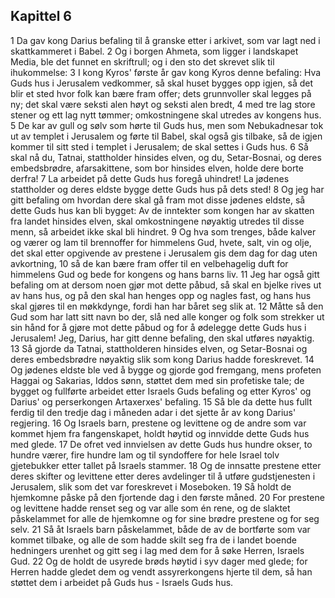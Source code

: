 ## Kapittel 6

1 Da gav kong Darius befaling til å granske etter i arkivet, som var lagt ned i skattkammeret i Babel.
2 Og i borgen Ahmeta, som ligger i landskapet Media, ble det funnet en skriftrull; og i den sto det skrevet slik til ihukommelse:
3 I kong Kyros' første år gav kong Kyros denne befaling: Hva Guds hus i Jerusalem vedkommer, så skal huset bygges opp igjen, så det blir et sted hvor folk kan bære fram offer; dets grunnvoller skal legges på ny; det skal være seksti alen høyt og seksti alen bredt,
4 med tre lag store stener og ett lag nytt tømmer; omkostningene skal utredes av kongens hus.
5 De kar av gull og sølv som hørte til Guds hus, men som Nebukadnesar tok ut av templet i Jerusalem og førte til Babel, skal også gis tilbake, så de igjen kommer til sitt sted i templet i Jerusalem; de skal settes i Guds hus.
6 Så skal nå du, Tatnai, stattholder hinsides elven, og du, Setar-Bosnai, og deres embedsbrødre, afarsakittene, som bor hinsides elven, holde dere borte derfra!
7 La arbeidet på dette Guds hus foregå uhindret! La jødenes stattholder og deres eldste bygge dette Guds hus på dets sted!
8 Og jeg har gitt befaling om hvordan dere skal gå fram mot disse jødenes eldste, så dette Guds hus kan bli bygget: Av de inntekter som kongen har av skatten fra landet hinsides elven, skal omkostningene nøyaktig utredes til disse menn, så arbeidet ikke skal bli hindret.
9 Og hva som trenges, både kalver og værer og lam til brennoffer for himmelens Gud, hvete, salt, vin og olje, det skal etter opgivende av prestene i Jerusalem gis dem dag for dag uten avkortning,
10 så de kan bære fram offer til en velbehagelig duft for himmelens Gud og bede for kongens og hans barns liv.
11 Jeg har også gitt befaling om at dersom noen gjør mot dette påbud, så skal en bjelke rives ut av hans hus, og på den skal han henges opp og nagles fast, og hans hus skal gjøres til en møkkdynge, fordi han har båret seg slik at.
12 Måtte så den Gud som har latt sitt navn bo der, slå ned alle konger og folk som strekker ut sin hånd for å gjøre mot dette påbud og for å ødelegge dette Guds hus i Jerusalem! Jeg, Darius, har gitt denne befaling, den skal utføres nøyaktig.
13 Så gjorde da Tatnai, stattholderen hinsides elven, og Setar-Bosnai og deres embedsbrødre nøyaktig slik som kong Darius hadde foreskrevet.
14 Og jødenes eldste ble ved å bygge og gjorde god fremgang, mens profeten Haggai og Sakarias, Iddos sønn, støttet dem med sin profetiske tale; de bygget og fullførte arbeidet etter Israels Guds befaling og etter Kyros' og Darius' og perserkongen Artaxerxes' befaling.
15 Så ble da dette hus fullt ferdig til den tredje dag i måneden adar i det sjette år av kong Darius' regjering.
16 Og Israels barn, prestene og levittene og de andre som var kommet hjem fra fangenskapet, holdt høytid og innvidde dette Guds hus med glede.
17 De ofret ved innvielsen av dette Guds hus hundre okser, to hundre værer, fire hundre lam og til syndoffere for hele Israel tolv gjetebukker etter tallet på Israels stammer.
18 Og de innsatte prestene etter deres skifter og levittene etter deres avdelinger til å utføre gudstjenesten i Jerusalem, slik som det var foreskrevet i Moseboken.
19 Så holdt de hjemkomne påske på den fjortende dag i den første måned.
20 For prestene og levittene hadde renset seg og var alle som én rene, og de slaktet påskelammet for alle de hjemkomne og for sine brødre prestene og for seg selv.
21 Så åt Israels barn påskelammet, både de av de bortførte som var kommet tilbake, og alle de som hadde skilt seg fra de i landet boende hedningers urenhet og gitt seg i lag med dem for å søke Herren, Israels Gud.
22 Og de holdt de usyrede brøds høytid i syv dager med glede; for Herren hadde gledet dem og vendt assyrerkongens hjerte til dem, så han støttet dem i arbeidet på Guds hus - Israels Guds hus.
